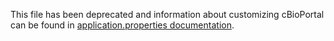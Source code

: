 This file has been deprecated and information about customizing cBioPortal can be found in [application.properties documentation](application.properties-Reference.md).